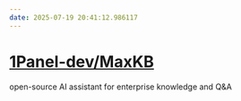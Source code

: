 ```yaml
---
date: 2025-07-19 20:41:12.986117
---
```


# [1Panel-dev/MaxKB](https://github.com/1Panel-dev/MaxKB)

open-source AI assistant for enterprise knowledge and Q&A